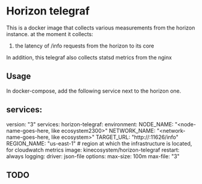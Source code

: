 # Horizon telegraf

This is a docker image that collects various measurements from the horizon instance.
at the moment it collects:
1. the latency of /info requests from the horizon to its core

In addition, this telegraf also collects statsd metrics from the nginx

## Usage
In docker-compose, add the following service next to the horizon one.

services:
---
version: "3"
services:
  horizon-telegraf:
    environment:
      NODE_NAME: "<node-name-goes-here, like ecosystem2300>"
      NETWORK_NAME: "<network-name-goes-here, like ecosystem>"
      TARGET_URL: "http://<core-url-goes-here>:11626/info"
      REGION_NAME: "us-east-1" # region at which the infrastructure is located, for cloudwatch metrics
    image: kinecosystem/horizon-telegraf
    restart: always
    logging:
      driver: json-file
      options:
        max-size: 100m
        max-file: "3"

## TODO
 

